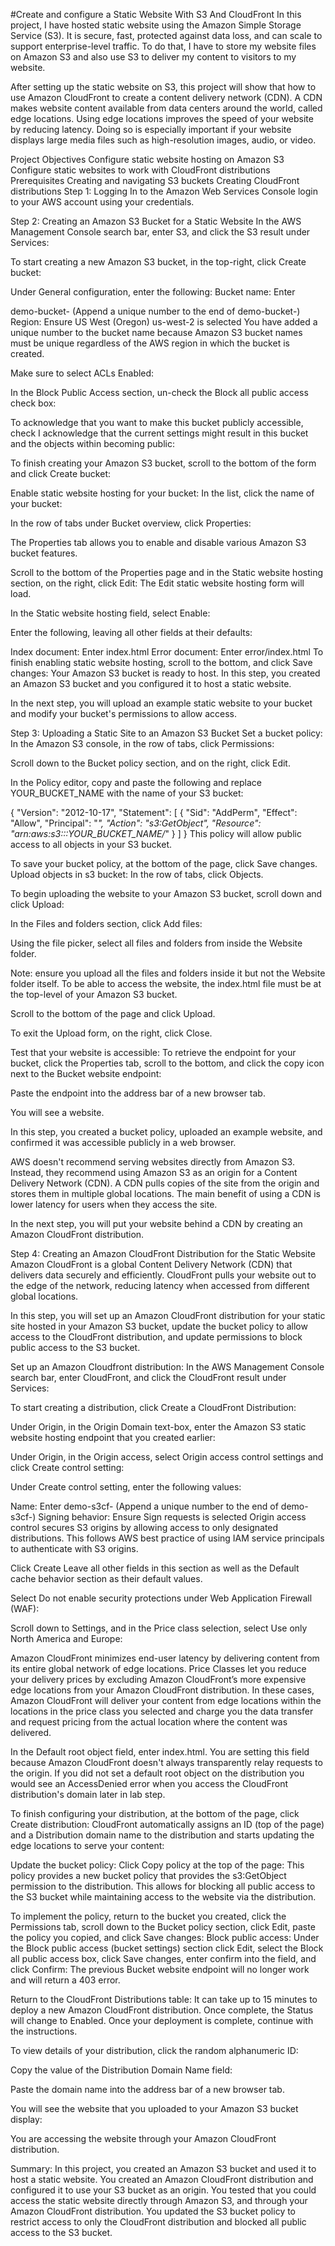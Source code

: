 #Create and configure a Static Website With S3 And CloudFront
In this project, I have hosted static website using the Amazon Simple Storage Service (S3). It is secure, fast, protected against data loss, and can scale to support enterprise-level traffic. To do that, I have to store my website files on Amazon S3 and also use S3 to deliver my content to visitors to my website.

After setting up the static website on S3, this project will show that how to use Amazon CloudFront to create a content delivery network (CDN). A CDN makes website content available from data centers around the world, called edge locations. Using edge locations improves the speed of your website by reducing latency. Doing so is especially important if your website displays large media files such as high-resolution images, audio, or video.

Project Objectives
Configure static website hosting on Amazon S3
Configure static websites to work with CloudFront distributions
Prerequisites
Creating and navigating S3 buckets
Creating CloudFront distributions
Step 1: Logging In to the Amazon Web Services Console
login to your AWS account using your credentials.

Step 2: Creating an Amazon S3 Bucket for a Static Website
In the AWS Management Console search bar, enter S3, and click the S3 result under Services:

To start creating a new Amazon S3 bucket, in the top-right, click Create bucket:

Under General configuration, enter the following: Bucket name: Enter

demo-bucket- (Append a unique number to the end of demo-bucket-)
Region: Ensure US West (Oregon) us-west-2 is selected
You have added a unique number to the bucket name because Amazon S3 bucket names must be unique regardless of the AWS region in which the bucket is created.

Make sure to select ACLs Enabled:

In the Block Public Access section, un-check the Block all public access check box:

To acknowledge that you want to make this bucket publicly accessible, check I acknowledge that the current settings might result in this bucket and the objects within becoming public:

To finish creating your Amazon S3 bucket, scroll to the bottom of the form and click Create bucket:

Enable static website hosting for your bucket:
In the list, click the name of your bucket:

In the row of tabs under Bucket overview, click Properties:

The Properties tab allows you to enable and disable various Amazon S3 bucket features.

Scroll to the bottom of the Properties page and in the Static website hosting section, on the right, click Edit:
The Edit static website hosting form will load.

In the Static website hosting field, select Enable:

Enter the following, leaving all other fields at their defaults:

Index document: Enter index.html
Error document: Enter error/index.html
To finish enabling static website hosting, scroll to the bottom, and click Save changes:
Your Amazon S3 bucket is ready to host. In this step, you created an Amazon S3 bucket and you configured it to host a static website.

In the next step, you will upload an example static website to your bucket and modify your bucket's permissions to allow access.

Step 3: Uploading a Static Site to an Amazon S3 Bucket
Set a bucket policy:
In the Amazon S3 console, in the row of tabs, click Permissions:

Scroll down to the Bucket policy section, and on the right, click Edit.

In the Policy editor, copy and paste the following and replace YOUR_BUCKET_NAME with the name of your S3 bucket:

{
  "Version": "2012-10-17",
  "Statement": [
    {
      "Sid": "AddPerm",
      "Effect": "Allow",
      "Principal": "*",
      "Action": "s3:GetObject",
      "Resource": "arn:aws:s3:::YOUR_BUCKET_NAME/*"
    }
  ]
}
This policy will allow public access to all objects in your S3 bucket.

To save your bucket policy, at the bottom of the page, click Save changes.
Upload objects in s3 bucket:
In the row of tabs, click Objects.

To begin uploading the website to your Amazon S3 bucket, scroll down and click Upload:

In the Files and folders section, click Add files:

Using the file picker, select all files and folders from inside the Website folder.

Note: ensure you upload all the files and folders inside it but not the Website folder itself. To be able to access the website, the index.html file must be at the top-level of your Amazon S3 bucket.

Scroll to the bottom of the page and click Upload.

To exit the Upload form, on the right, click Close.

Test that your website is accessible:
To retrieve the endpoint for your bucket, click the Properties tab, scroll to the bottom, and click the copy icon next to the Bucket website endpoint:

Paste the endpoint into the address bar of a new browser tab.

You will see a website.

In this step, you created a bucket policy, uploaded an example website, and confirmed it was accessible publicly in a web browser.

AWS doesn't recommend serving websites directly from Amazon S3. Instead, they recommend using Amazon S3 as an origin for a Content Delivery Network (CDN). A CDN pulls copies of the site from the origin and stores them in multiple global locations. The main benefit of using a CDN is lower latency for users when they access the site.

In the next step, you will put your website behind a CDN by creating an Amazon CloudFront distribution.

Step 4: Creating an Amazon CloudFront Distribution for the Static Website
Amazon CloudFront is a global Content Delivery Network (CDN) that delivers data securely and efficiently. CloudFront pulls your website out to the edge of the network, reducing latency when accessed from different global locations.

In this step, you will set up an Amazon CloudFront distribution for your static site hosted in your Amazon S3 bucket, update the bucket policy to allow access to the CloudFront distribution, and update permissions to block public access to the S3 bucket.

Set up an Amazon Cloudfront distribution:
In the AWS Management Console search bar, enter CloudFront, and click the CloudFront result under Services:

To start creating a distribution, click Create a CloudFront Distribution:

Under Origin, in the Origin Domain text-box, enter the Amazon S3 static website hosting endpoint that you created earlier:

Under Origin, in the Origin access, select Origin access control settings and click Create control setting:

Under Create control setting, enter the following values:

Name: Enter demo-s3cf- (Append a unique number to the end of demo-s3cf-)
Signing behavior: Ensure Sign requests is selected
Origin access control secures S3 origins by allowing access to only designated distributions. This follows AWS best practice of using IAM service principals to authenticate with S3 origins.

Click Create
Leave all other fields in this section as well as the Default cache behavior section as their default values.

Select Do not enable security protections under Web Application Firewall (WAF):

Scroll down to Settings, and in the Price class selection, select Use only North America and Europe:

Amazon CloudFront minimizes end-user latency by delivering content from its entire global network of edge locations. Price Classes let you reduce your delivery prices by excluding Amazon CloudFront’s more expensive edge locations from your Amazon CloudFront distribution. In these cases, Amazon CloudFront will deliver your content from edge locations within the locations in the price class you selected and charge you the data transfer and request pricing from the actual location where the content was delivered.

In the Default root object field, enter index.html.
You are setting this field because Amazon CloudFront doesn't always transparently relay requests to the origin. If you did not set a default root object on the distribution you would see an AccessDenied error when you access the CloudFront distribution's domain later in lab step.

To finish configuring your distribution, at the bottom of the page, click Create distribution:
CloudFront automatically assigns an ID (top of the page) and a Distribution domain name to the distribution and starts updating the edge locations to serve your content:

Update the bucket policy:
Click Copy policy at the top of the page:
This policy provides a new bucket policy that provides the s3:GetObject permission to the distribution. This allows for blocking all public access to the S3 bucket while maintaining access to the website via the distribution.

To implement the policy, return to the bucket you created, click the Permissions tab, scroll down to the Bucket policy section, click Edit, paste the policy you copied, and click Save changes:
Block public access:
Under the Block public access (bucket settings) section click Edit, select the Block all public access box, click Save changes, enter confirm into the field, and click Confirm:
The previous Bucket website endpoint will no longer work and will return a 403 error.

Return to the CloudFront Distributions table:
It can take up to 15 minutes to deploy a new Amazon CloudFront distribution. Once complete, the Status will change to Enabled. Once your deployment is complete, continue with the instructions.

To view details of your distribution, click the random alphanumeric ID:

Copy the value of the Distribution Domain Name field:

Paste the domain name into the address bar of a new browser tab.

You will see the website that you uploaded to your Amazon S3 bucket display:

You are accessing the website through your Amazon CloudFront distribution.

Summary:
In this project, you created an Amazon S3 bucket and used it to host a static website. You created an Amazon CloudFront distribution and configured it to use your S3 bucket as an origin. You tested that you could access the static website directly through Amazon S3, and through your Amazon CloudFront distribution. You updated the S3 bucket policy to restrict access to only the CloudFront distribution and blocked all public access to the S3 bucket.
